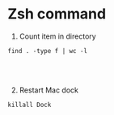 # Zsh command

1. Count item in directory<br />
```
find . -type f | wc -l
```
<br />
<br />


2. Restart Mac dock
```
killall Dock
```
